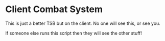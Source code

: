 # Client Combat System

This is just a better TSB but on the client.
No one will see this, or see you.

If someone else runs this script then they will see the other stuff!